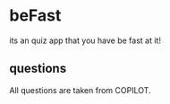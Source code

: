 # beFast

its an quiz app that you have be fast at it!


## questions
All questions are taken from COPILOT.

